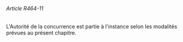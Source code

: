 ###### Article R464-11

L'Autorité de la concurrence est partie à l'instance selon les modalités prévues au présent chapitre.

